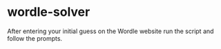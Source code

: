 # wordle-solver

After entering your initial guess on the Wordle website run the script and follow the prompts.


